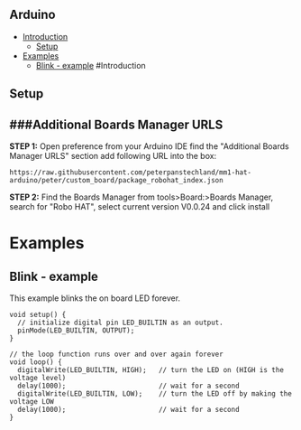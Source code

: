 ## Arduino

* [Introduction](#introduction)
    - [Setup](#setup)
* [Examples](#examples)
    - [Blink - example](#blink-example)
#Introduction

## Setup

###Additional Boards Manager URLS
---
**STEP 1:**
Open preference from your Arduino IDE find the "Additional Boards Manager URLS" section add following URL into the box:

```
https://raw.githubusercontent.com/peterpanstechland/mm1-hat-arduino/peter/custom_board/package_robohat_index.json
```

**STEP 2:**
Find the Boards Manager from tools>Board:>Boards Manager, search for "Robo HAT", select current version V0.0.24 and click install

# Examples

## Blink - example

This example blinks the on board LED forever.

```
void setup() {
  // initialize digital pin LED_BUILTIN as an output.
  pinMode(LED_BUILTIN, OUTPUT);
}

// the loop function runs over and over again forever
void loop() {
  digitalWrite(LED_BUILTIN, HIGH);   // turn the LED on (HIGH is the voltage level)
  delay(1000);                       // wait for a second
  digitalWrite(LED_BUILTIN, LOW);    // turn the LED off by making the voltage LOW
  delay(1000);                       // wait for a second
}

```
